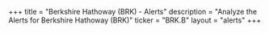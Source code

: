 +++
title = "Berkshire Hathoway (BRK) - Alerts"
description = "Analyze the Alerts for Berkshire Hathoway (BRK)"
ticker = "BRK.B"
layout = "alerts"
+++

